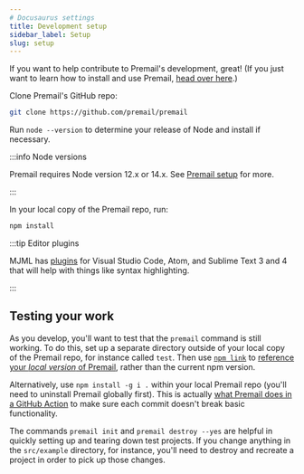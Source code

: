 ```yaml
---
# Docusaurus settings
title: Development setup
sidebar_label: Setup
slug: setup
---
```


If you want to help contribute to Premail's development, great! (If you just
want to learn how to install and use Premail,
[head over here](/docs/overview/setting-up-premail).)

Clone Premail's GitHub repo:

```sh
git clone https://github.com/premail/premail
```

Run `node --version` to determine your release of Node and install if necessary.

:::info Node versions

Premail requires Node version 12.x or 14.x. See
[Premail setup](/docs/overview/setting-up-premail/) for more.

:::

In your local copy of the Premail repo, run:

```bash
npm install
```

:::tip Editor plugins

MJML has [plugins](https://documentation.mjml.io/#applications-and-plugins) for
Visual Studio Code, Atom, and Sublime Text 3 and 4 that will help with things
like syntax highlighting.

:::

## Testing your work

As you develop, you'll want to test that the `premail` command is still working.
To do this, set up a separate directory outside of your local copy of the
Premail repo, for instance called `test`. Then use
[`npm link`](https://docs.npmjs.com/cli/v6/commands/npm-link) to
[reference your _local version_ of Premail](https://dev.to/erinbush/npm-linking-and-unlinking-2h1g),
rather than the current npm version.

Alternatively, use `npm install -g i .` within your local Premail repo (you'll
need to uninstall Premail globally first). This is actually
[what Premail does in a GitHub Action](https://github.com/premail/premail/blob/main/.github/workflows/node.yml#L35)
to make sure each commit doesn't break basic functionality.

The commands `premail init` and `premail destroy --yes` are helpful in quickly
setting up and tearing down test projects. If you change anything in the
`src/example` directory, for instance, you'll need to destroy and recreate a
project in order to pick up those changes.
